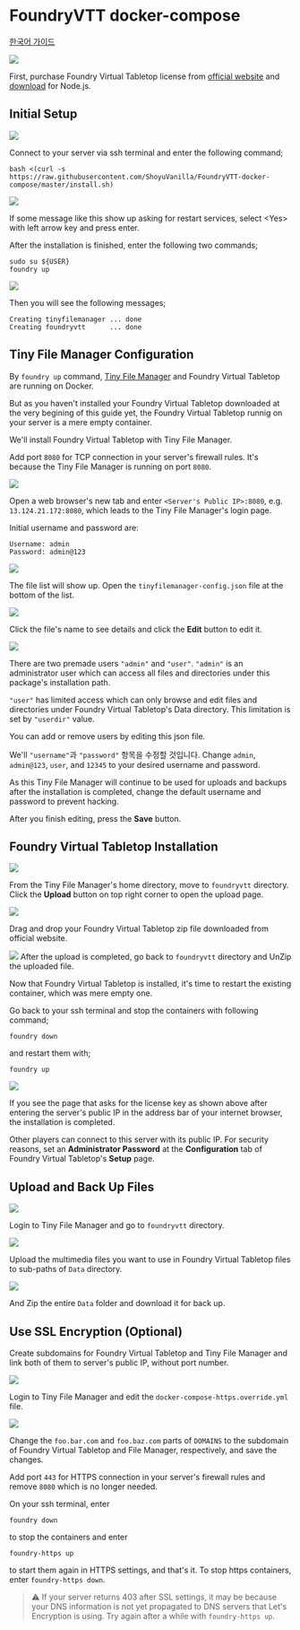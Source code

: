 # FoundryVTT docker-compose

[한국어 가이드](https://ttgt.shoyuvanilla.net/vtt/foundryvtt/hosting/cloud_server.html)

![](../images/fvtt_cloud00.png)

First, purchase Foundry Virtual Tabletop license from [official website](https://foundryvtt.com) and [download](https://foundryvtt.com/community/shoyu-vanilla/licenses) for Node.js.

## Initial Setup

![](../images/fvtt_cloud06.png)

Connect to your server via ssh terminal and enter the following command;

```
bash <(curl -s https://raw.githubusercontent.com/ShoyuVanilla/FoundryVTT-docker-compose/master/install.sh)
```

![](../images/fvtt_cloud07.png)

If some message like this show up asking for restart services, select \<Yes\> with left arrow key and press enter.

After the installation is finished, enter the following two commands;

```
sudo su ${USER}
foundry up
```

![](../images/fvtt_cloud08.png)

Then you will see the following messages;

```
Creating tinyfilemanager ... done
Creating foundryvtt      ... done
```

## Tiny File Manager Configuration

By `foundry up` command, [Tiny File Manager](https://tinyfilemanager.github.io/) and Foundry Virtual Tabletop are running on Docker.

But as you haven't installed your Foundry Virtual Tabletop downloaded at the very begining of this guide yet, the Foundry Virtual Tabletop runnig on your server is a mere empty container.

We'll install Foundry Virtual Tabletop with Tiny File Manager.

Add port `8080` for TCP connection in your server's firewall rules.
It's because the Tiny File Manager is running on port `8080`.

![](../images/fvtt_cloud11.png)

Open a web browser's new tab and enter `<Server's Public IP>:8080`, e.g. `13.124.21.172:8080`, which leads to the Tiny File Manager's login page.

Initial username and password are:

```
Username: admin
Password: admin@123
```

![](../images/fvtt_cloud12.png)

The file list will show up.
Open the `tinyfilemanager-config.json` file at the bottom of the list.

![](../images/fvtt_cloud13.png)

Click the file's name to see details and click the **Edit** button to edit it.

![](../images/fvtt_cloud14.png)

There are two premade users `"admin"` and `"user"`.
`"admin"` is an administrator user which can access all files and directories under this package's installation path.

`"user"` has limited access which can only browse and edit files and directories under Foundry Virtual Tabletop's Data directory.
This limitation is set by `"userdir"` value.

You can add or remove users by editing this json file.

We'll `"username"`과 `"password"` 항목을 수정할 것입니다.
Change `admin`, `admin@123`, `user`, and `12345` to your desired username and password.

As this Tiny File Manager will continue to be used for uploads and backups after the installation is completed, change the default username and password to prevent hacking.

After you finish editing, press the **Save** button.

## Foundry Virtual Tabletop Installation

![](../images/fvtt_cloud15.png)

From the Tiny File Manager's home directory, move to `foundryvtt` directory.
Click the **Upload** button on top right corner to open the upload page.

![](../images/fvtt_cloud16.png)

Drag and drop your Foundry Virtual Tabletop zip file downloaded from official website.

![](../images/fvtt_cloud17.png)
After the upload is completed, go back to `foundryvtt` directory and UnZip the uploaded file.

Now that Foundry Virtual Tabletop is installed, it's time to restart the existing container, which was mere empty one.

Go back to your ssh terminal and stop the containers with following command;

```
foundry down
```

and restart them with;

```
foundry up
```

![](../images/fvtt_cloud18.png)

If you see the page that asks for the license key as shown above after entering the server's public IP in the address bar of your internet browser, the installation is completed.

Other players can connect to this server with its public IP.
For security reasons, set an **Administrator Password** at the  **Configuration** tab of Foundry Virtual Tabletop's **Setup** page.

## Upload and Back Up Files

![](../images/fvtt_cloud19.png)

Login to Tiny File Manager and go to `foundryvtt` directory.

![](../images/fvtt_cloud22.png)

Upload the multimedia files you want to use in Foundry Virtual Tabletop files to sub-paths of `Data` directory.

![](../images/fvtt_cloud23.png)

And Zip the entire `Data` folder and download it for back up.

## Use SSL Encryption (Optional)

Create subdomains for Foundry Virtual Tabletop and Tiny File Manager and link both of them to server's public IP, without port number.

![](../images/fvtt_cloud24.png)

Login to Tiny File Manager and edit the `docker-compose-https.override.yml` file.

![](../images/fvtt_cloud25.png)

Change the `foo.bar.com` and `foo.baz.com` parts of `DOMAINS` to the subdomain of Foundry Virtual Tabletop and File Manager, respectively, and save the changes.

Add port `443` for HTTPS connection in your server's firewall rules and remove `8080` which is no longer needed.

On your ssh terminal, enter

```
foundry down
```

to stop the containers and enter

```
foundry-https up
```

to start them again in HTTPS settings, and that's it.
To stop https containers, enter `foundry-https down`.

>⚠️ If your server returns 403 after SSL settings, it may be because your DNS information is not yet propagated to DNS servers that Let's Encryption is using.
>Try again after a while with `foundry-https up`.
